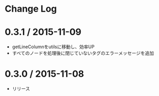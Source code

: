 # Change Log


0.3.1 / 2015-11-09
===================

  * getLineColumnをutilsに移動し、効率UP
  * すべてのノードを処理後に閉じていないタグのエラーメッセージを追加


0.3.0 / 2015-11-08
===================

  * リリース



